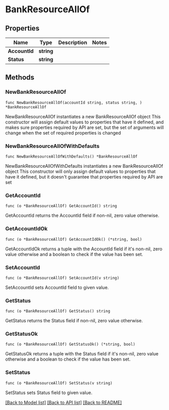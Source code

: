 # BankResourceAllOf

## Properties

Name | Type | Description | Notes
------------ | ------------- | ------------- | -------------
**AccountId** | **string** |  | 
**Status** | **string** |  | 

## Methods

### NewBankResourceAllOf

`func NewBankResourceAllOf(accountId string, status string, ) *BankResourceAllOf`

NewBankResourceAllOf instantiates a new BankResourceAllOf object
This constructor will assign default values to properties that have it defined,
and makes sure properties required by API are set, but the set of arguments
will change when the set of required properties is changed

### NewBankResourceAllOfWithDefaults

`func NewBankResourceAllOfWithDefaults() *BankResourceAllOf`

NewBankResourceAllOfWithDefaults instantiates a new BankResourceAllOf object
This constructor will only assign default values to properties that have it defined,
but it doesn't guarantee that properties required by API are set

### GetAccountId

`func (o *BankResourceAllOf) GetAccountId() string`

GetAccountId returns the AccountId field if non-nil, zero value otherwise.

### GetAccountIdOk

`func (o *BankResourceAllOf) GetAccountIdOk() (*string, bool)`

GetAccountIdOk returns a tuple with the AccountId field if it's non-nil, zero value otherwise
and a boolean to check if the value has been set.

### SetAccountId

`func (o *BankResourceAllOf) SetAccountId(v string)`

SetAccountId sets AccountId field to given value.


### GetStatus

`func (o *BankResourceAllOf) GetStatus() string`

GetStatus returns the Status field if non-nil, zero value otherwise.

### GetStatusOk

`func (o *BankResourceAllOf) GetStatusOk() (*string, bool)`

GetStatusOk returns a tuple with the Status field if it's non-nil, zero value otherwise
and a boolean to check if the value has been set.

### SetStatus

`func (o *BankResourceAllOf) SetStatus(v string)`

SetStatus sets Status field to given value.



[[Back to Model list]](../README.md#documentation-for-models) [[Back to API list]](../README.md#documentation-for-api-endpoints) [[Back to README]](../README.md)


